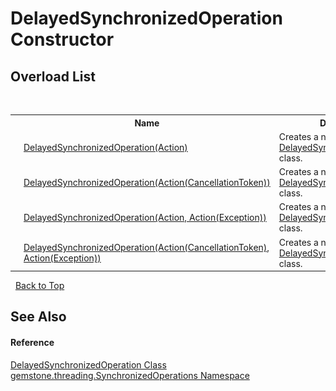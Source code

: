# DelayedSynchronizedOperation Constructor 
 


## Overload List
&nbsp;<table><tr><th></th><th>Name</th><th>Description</th></tr><tr><td>![Public method](media/pubmethod.gif "Public method")</td><td><a href="66e8a3d4-f08e-080d-8267-6d9d2052bbe8">DelayedSynchronizedOperation(Action)</a></td><td>
Creates a new instance of the <a href="28e0b57f-adc8-4eea-1418-a1cc460308e6">DelayedSynchronizedOperation</a> class.</td></tr><tr><td>![Public method](media/pubmethod.gif "Public method")</td><td><a href="039d3df3-fa3b-3d47-c22f-9b711d1c696b">DelayedSynchronizedOperation(Action(CancellationToken))</a></td><td>
Creates a new instance of the <a href="28e0b57f-adc8-4eea-1418-a1cc460308e6">DelayedSynchronizedOperation</a> class.</td></tr><tr><td>![Public method](media/pubmethod.gif "Public method")</td><td><a href="3570129b-e135-65a9-5c7e-eba3bf0489ae">DelayedSynchronizedOperation(Action, Action(Exception))</a></td><td>
Creates a new instance of the <a href="28e0b57f-adc8-4eea-1418-a1cc460308e6">DelayedSynchronizedOperation</a> class.</td></tr><tr><td>![Public method](media/pubmethod.gif "Public method")</td><td><a href="855e92e0-f756-04b6-9190-2729a3314003">DelayedSynchronizedOperation(Action(CancellationToken), Action(Exception))</a></td><td>
Creates a new instance of the <a href="28e0b57f-adc8-4eea-1418-a1cc460308e6">DelayedSynchronizedOperation</a> class.</td></tr></table>&nbsp;
<a href="#delayedsynchronizedoperation-constructor">Back to Top</a>

## See Also


#### Reference
<a href="28e0b57f-adc8-4eea-1418-a1cc460308e6">DelayedSynchronizedOperation Class</a><br /><a href="1f40f322-ebc7-b97d-11c0-ccf540bd3b46">gemstone.threading.SynchronizedOperations Namespace</a><br />